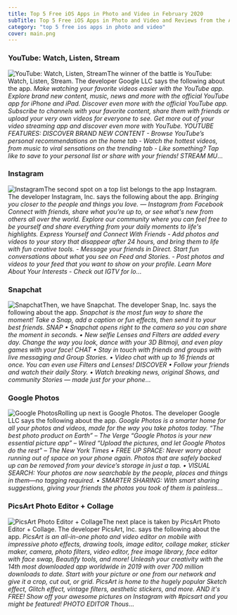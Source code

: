 ```yaml
---
title: Top 5 Free iOS Apps in Photo and Video in February 2020
subTitle: Top 5 Free iOS Apps in Photo and Video and Reviews from the AppStore in February 2020.
category: "top 5 free ios apps in photo and video"
cover: main.png
---
```


### YouTube: Watch, Listen, Stream

![YouTube: Watch, Listen, Stream](https://is4-ssl.mzstatic.com/image/thumb/Purple123/v4/4b/53/63/4b53638a-3322-070b-ebb4-d8c710b1920e/AppIcon-0-0-1x_U007emarketing-0-0-0-7-0-0-sRGB-0-0-0-GLES2_U002c0-512MB-85-220-0-0.png/100x100bb.png)The winner of the battle is YouTube: Watch, Listen, Stream. The developer Google LLC says the following about the app. _Make watching your favorite videos easier with the YouTube app. Explore brand new content, music, news and more with the official YouTube app for iPhone and iPad.  Discover even more with the official YouTube app. Subscribe to channels with your favorite content, share them with friends or upload your very own videos for everyone to see.  Get more out of your video streaming app and discover even more with YouTube.  YOUTUBE FEATURES:  DISCOVER BRAND NEW CONTENT - Browse YouTube’s personal recommendations on the home tab - Watch the hottest videos, from music to viral sensations on the trending tab - Like something? Tap like to save to your personal list or share with your friends!  STREAM MU_...

### Instagram

![Instagram](https://is4-ssl.mzstatic.com/image/thumb/Purple113/v4/1e/a2/2a/1ea22a58-654e-0704-d53e-94db1da70d5e/Prod-0-0-1x_U007emarketing-0-0-0-6-0-0-sRGB-0-0-0-GLES2_U002c0-512MB-85-220-0-0.png/100x100bb.png)The second spot on a top list belongs to the app Instagram. The developer Instagram, Inc. says the following about the app. _Bringing you closer to the people and things you love. — Instagram from Facebook  Connect with friends, share what you’re up to, or see what's new from others all over the world. Explore our community where you can feel free to be yourself and share everything from your daily moments to life's highlights.  Express Yourself and Connect With Friends  - Add photos and videos to your story that disappear after 24 hours, and bring them to life with fun creative tools. - Message your friends in Direct. Start fun conversations about what you see on Feed and Stories. - Post photos and videos to your feed that you want to show on your profile.  Learn More About Your Interests  - Check out IGTV for lo_...

### Snapchat

![Snapchat](https://is1-ssl.mzstatic.com/image/thumb/Purple123/v4/20/d4/68/20d46821-ea19-e9ab-c1fd-ab4e43d6d658/AppIcon-0-1x_U007emarketing-0-0-GLES2_U002c0-512MB-sRGB-0-0-0-85-220-0-0-0-5.png/100x100bb.png)Then, we have Snapchat. The developer Snap, Inc. says the following about the app. _Snapchat is the most fun way to share the moment!  Take a Snap, add a caption or fun effects, then send it to your best friends.  SNAP • Snapchat opens right to the camera so you can share the moment in seconds. • New selfie Lenses and Filters are added every day. Change the way you look, dance with your 3D Bitmoji, and even play games with your face!  CHAT • Stay in touch with friends and groups with live messaging and Group Stories. • Video chat with up to 16 friends at once. You can even use Filters and Lenses!  DISCOVER • Follow your friends and watch their daily Story. • Watch breaking news, original Shows, and community Stories — made just for your phone_...

### Google Photos

![Google Photos](https://is1-ssl.mzstatic.com/image/thumb/Purple124/v4/61/16/c2/6116c2f1-1fa9-ebe8-ece6-2ab0f8fc39c9/logo_photos_color-0-0-1x_U007emarketing-0-0-0-6-0-0-sRGB-0-0-0-GLES2_U002c0-512MB-85-220-0-0.png/100x100bb.png)Rolling up next is Google Photos. The developer Google LLC says the following about the app. _Google Photos is a smarter home for all your photos and videos, made for the way you take photos today.  “The best photo product on Earth” – The Verge “Google Photos is your new essential picture app” – Wired “Upload the pictures, and let Google Photos do the rest” – The New York Times  • FREE UP SPACE: Never worry about running out of space on your phone again. Photos that are safely backed up can be removed from your device’s storage in just a tap.  • VISUAL SEARCH: Your photos are now searchable by the people, places and things in them—no tagging required.  • SMARTER SHARING: With smart sharing suggestions, giving your friends the photos you took of them is painless_...

### PicsArt Photo Editor + Collage

![PicsArt Photo Editor + Collage](https://is1-ssl.mzstatic.com/image/thumb/Purple123/v4/b8/2f/6d/b82f6d6e-aa66-4b43-e00f-b55afbe9d1e6/AppIcon-0-0-1x_U007emarketing-0-0-0-7-0-0-sRGB-0-0-0-GLES2_U002c0-512MB-85-220-0-0.jpeg/100x100bb.png)The next place is taken by PicsArt Photo Editor + Collage. The developer PicsArt, Inc. says the following about the app. _PicsArt is an all-in-one photo and video editor on mobile with impressive photo effects, drawing tools, image editor, collage maker, sticker maker, camera, photo filters, video editor, free image library, face editor with face swap, Beautify tools, and more! Unleash your creativity with the 14th most downloaded app worldwide in 2019 with over 700 million downloads to date. Start with your picture or one from our network and give it a crop, cut out, or grid.   PicsArt is home to the hugely popular Sketch effect, Glitch effect, vintage filters, aesthetic stickers, and more. AND it's FREE!   Show off your awesome pictures on Instagram with #picsart and you might be featured!  PHOTO EDITOR Thous_...

